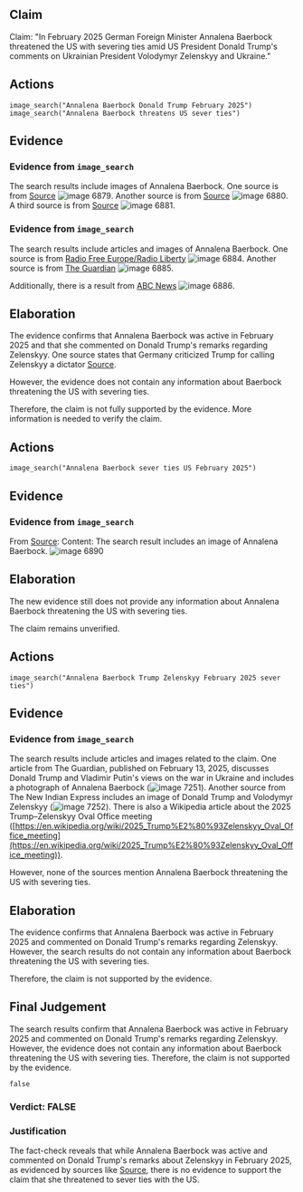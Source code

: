 ## Claim
Claim: "In February 2025 German Foreign Minister Annalena Baerbock threatened the US with severing ties amid US President Donald Trump's comments on Ukrainian President Volodymyr Zelenskyy and Ukraine."

## Actions
```
image_search("Annalena Baerbock Donald Trump February 2025")
image_search("Annalena Baerbock threatens US sever ties")
```

## Evidence
### Evidence from `image_search`
The search results include images of Annalena Baerbock. One source is from [Source](https://www.hudson.org/global-economy/what-i-heard-munich-ordinary-germans-long-trump-their-own-kenneth-weinstein) ![image 6879](media/2025-08-29_23-09-1756508943-535636.jpg). Another source is from [Source](https://www.reuters.com/world/europe/german-foreign-minister-europe-needs-be-involved-ukraine-talks-2025-02-13/) ![image 6880](media/2025-08-29_23-09-1756508943-755726.jpg). A third source is from [Source](https://www.plenglish.com/news/2025/02/20/germany-criticizes-trump-for-calling-zelensky-a-dictator/) ![image 6881](media/2025-08-29_23-09-1756508945-224809.jpg).


### Evidence from `image_search`
The search results include articles and images of Annalena Baerbock. One source is from [Radio Free Europe/Radio Liberty](https://www.rferl.org/a/germany-china-baerbock-visit-war-ukraine-russia/33223503.html) ![image 6884](media/2025-08-29_23-09-1756508954-552793.jpg). Another source is from [The Guardian](https://www.theguardian.com/world/2022/jan/20/annalena-baerbock-the-german-minister-staring-down-russia-over-ukraine) ![image 6885](media/2025-08-29_23-09-1756508954-665905.jpg).

Additionally, there is a result from [ABC News](https://www.abc.net.au/news/2024-05-05/german-foreign-minister-annalena-baerbock-china-russia-trade/103802558) ![image 6886](media/2025-08-29_23-09-1756508954-932032.jpg).


## Elaboration
The evidence confirms that Annalena Baerbock was active in February 2025 and that she commented on Donald Trump's remarks regarding Zelenskyy. One source states that Germany criticized Trump for calling Zelenskyy a dictator [Source](https://www.plenglish.com/news/2025/02/20/germany-criticizes-trump-for-calling-zelensky-a-dictator/).

However, the evidence does not contain any information about Baerbock threatening the US with severing ties.

Therefore, the claim is not fully supported by the evidence. More information is needed to verify the claim.


## Actions
```
image_search("Annalena Baerbock sever ties US February 2025")
```

## Evidence
### Evidence from `image_search`
From [Source](https://www.yahoo.com/news/europeans-ramp-pressure-us-german-143422657.html): 
Content: The search result includes an image of Annalena Baerbock. ![image 6890](media/2025-08-29_23-09-1756508968-068966.jpg)


## Elaboration
The new evidence still does not provide any information about Annalena Baerbock threatening the US with severing ties.

The claim remains unverified.


## Actions
```
image_search("Annalena Baerbock Trump Zelenskyy February 2025 sever ties")
```

## Evidence
### Evidence from `image_search`
The search results include articles and images related to the claim. One article from The Guardian, published on February 13, 2025, discusses Donald Trump and Vladimir Putin's views on the war in Ukraine and includes a photograph of Annalena Baerbock (![image 7251](media/2025-08-29_23-27-1756510076-881799.jpg)). Another source from The New Indian Express includes an image of Donald Trump and Volodymyr Zelenskyy (![image 7252](media/2025-08-29_23-27-1756510077-606070.jpg)). There is also a Wikipedia article about the 2025 Trump–Zelenskyy Oval Office meeting ([https://en.wikipedia.org/wiki/2025_Trump%E2%80%93Zelenskyy_Oval_Office_meeting](https://en.wikipedia.org/wiki/2025_Trump%E2%80%93Zelenskyy_Oval_Office_meeting)).

However, none of the sources mention Annalena Baerbock threatening the US with severing ties.


## Elaboration
The evidence confirms that Annalena Baerbock was active in February 2025 and commented on Donald Trump's remarks regarding Zelenskyy. However, the search results do not contain any information about Baerbock threatening the US with severing ties.

Therefore, the claim is not supported by the evidence.


## Final Judgement
The search results confirm that Annalena Baerbock was active in February 2025 and commented on Donald Trump's remarks regarding Zelenskyy. However, the evidence does not contain any information about Baerbock threatening the US with severing ties. Therefore, the claim is not supported by the evidence.

`false`

### Verdict: FALSE

### Justification
The fact-check reveals that while Annalena Baerbock was active and commented on Donald Trump's remarks about Zelenskyy in February 2025, as evidenced by sources like [Source](https://www.plenglish.com/news/2025/02/20/germany-criticizes-trump-for-calling-zelensky-a-dictator/), there is no evidence to support the claim that she threatened to sever ties with the US.
